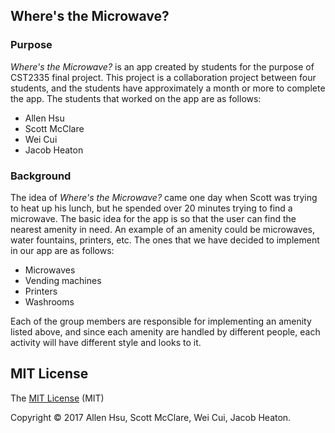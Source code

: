 ## Where's the Microwave?

### Purpose

*Where's the Microwave?* is an app created by students for the purpose of
CST2335 final project. This project is a collaboration project between four
students, and the students have approximately a month or more to complete the
app. The students that worked on the app are as follows:

+ Allen Hsu
+ Scott McClare
+ Wei Cui
+ Jacob Heaton

### Background

The idea of *Where's the Microwave?* came one day when Scott was trying to heat
up his lunch, but he spended over 20 minutes trying to find a microwave. The
basic idea for the app is so that the user can find the nearest amenity in need.
An example of an amenity could be microwaves, water fountains, printers, etc.
The ones that we have decided to implement in our app are as follows:

+ Microwaves
+ Vending machines
+ Printers
+ Washrooms

Each of the group members are responsible for implementing an amenity listed
above, and since each amenity are handled by different people, each activity
will have different style and looks to it.

## MIT License

The [MIT
License](https://github.com/hsuallen/Wheres-The-Microwave/blob/master/LICENSE)
(MIT)

Copyright © 2017 Allen Hsu, Scott McClare, Wei Cui, Jacob Heaton.
